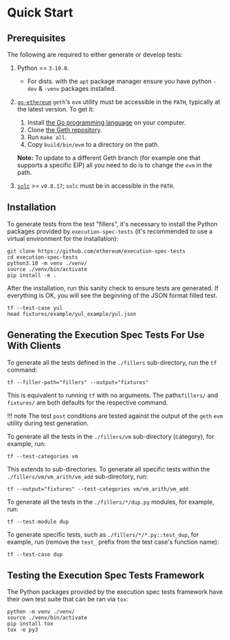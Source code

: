 # Quick Start

## Prerequisites

The following are required to either generate or develop tests:

1. Python == `3.10.0`.
   - For dists. with the `apt` package manager ensure you have python `-dev` & `-venv` packages installed.
2. [`go-ethereum`](https://github.com/ethereum/go-ethereum) `geth`'s `evm` utility must be accessible in the `PATH`, typically at the latest version. To get it:
     1. Install [the Go programming language](https://go.dev/doc/install) on your computer.
     2. Clone [the Geth repository](https://github.com/ethereum/go-ethereum).
     3. Run `make all`.
     4. Copy `build/bin/evm` to a directory on the path.
   
    **Note:** To update to a different Geth branch (for example one that supports a specific EIP) all you need to do is to change the `evm` in the path.
   
3. [`solc`](https://github.com/ethereum/solidity) >= `v0.8.17`; `solc` must be in accessible in the `PATH`.

## Installation

To generate tests from the test "fillers", it's necessary to install the Python packages provided by `execution-spec-tests` (it's recommended to use a virtual environment for the installation):

```console
git clone https://github.com/ethereum/execution-spec-tests
cd execution-spec-tests
python3.10 -m venv ./venv/
source ./venv/bin/activate
pip install -e .
```

After the installation, run this sanity check to ensure tests are generated.
If everything is OK, you will see the beginning of the JSON format filled test.

```console
tf --test-case yul
head fixtures/example/yul_example/yul.json
```

## Generating the Execution Spec Tests For Use With Clients

To generate all the tests defined in the `./fillers` sub-directory, run the `tf` command:

```console
tf --filler-path="fillers" --output="fixtures" 
```

This is equivalent to running `tf` with no arguments. The paths`fillers/` and `fixtures/` are both defaults for the respective command.

!!! note
    The test `post` conditions are tested against the output of the `geth` `evm` utility during test generation.

To generate all the tests in the `./fillers/vm` sub-directory (category), for example, run:
```console
tf --test-categories vm
```

This extends to sub-directories. To generate all specific tests within the `./fillers/vm/vm_arith/vm_add` sub-directory, run:
```console
tf --output="fixtures" --test-categories vm/vm_arith/vm_add
```

To generate all the tests in the `./fillers/*/dup.py` modules, for example, run:
```console
tf --test-module dup
```

To generate specific tests, such as `./fillers/*/*.py::test_dup`, for example, run (remove the `test_` prefix from the test case's function name):
```console
tf --test-case dup
```

## Testing the Execution Spec Tests Framework

The Python packages provided by the execution spec tests framework have their own test suite that can be ran via `tox`:

```console
python -m venv ./venv/
source ./venv/bin/activate
pip install tox
tox -e py3
```
